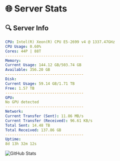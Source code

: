 # 🌐 Server Stats
## 🔍 Server Info
```yaml
CPU: Intel(R) Xeon(R) CPU E5-2699 v4 @ 1337.47GHz
CPU Usage: 0.60%
Cores: 44P | 88T
-----------------------------------
Memory:
Current Usage: 144.12 GB/503.74 GB
Available: 356.20 GB
-----------------------------------
Disk:
Current Usage: 59.14 GB/1.71 TB
Free: 1.57 TB
-----------------------------------
GPU:
No GPU detected
-----------------------------------
Network:
Current Transfer (Sent): 11.86 MB/s
Current Transfer (Received): 96.61 KB/s
Total Sent: 14.48 TB
Total Received: 137.86 GB
-----------------------------------
Uptime:
8d 13h 32m 12s
```
![GitHub Stats](https://img.shields.io/badge/Updated-2025-03-16_10:55:01-blue)